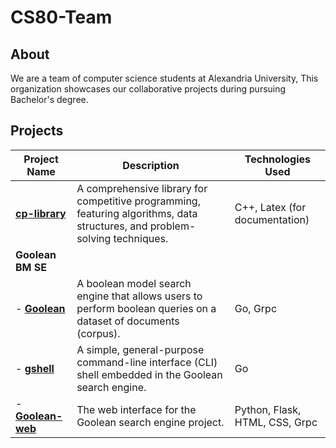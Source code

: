 # CS80-Team

## About
We are a team of computer science students at Alexandria University, This organization showcases our collaborative projects during pursuing Bachelor's degree.

## Projects

| Project Name      | Description                                                                 | Technologies Used                     |
|-------------------|-----------------------------------------------------------------------------|---------------------------------------|
| **[cp-library](https://github.com/CS80-Team/cp-library)**    | A comprehensive library for competitive programming, featuring algorithms, data structures, and problem-solving techniques. | C++, Latex (for documentation) |
|    **Goolean BM SE**    | | |
| - **[Goolean](https://github.com/CS80-Team/Goolean)** | A boolean model search engine that allows users to perform boolean queries on a dataset of documents (corpus). | Go, Grpc         |
| - **[gshell](https://github.com/CS80-Team/gshell)**      | A simple, general-purpose command-line interface (CLI) shell embedded in the Goolean search engine. | Go                              |
| - **[Goolean-web](https://github.com/CS80-Team/Goolean-web)** | The web interface for the Goolean search engine project. | Python, Flask, HTML, CSS, Grpc |
